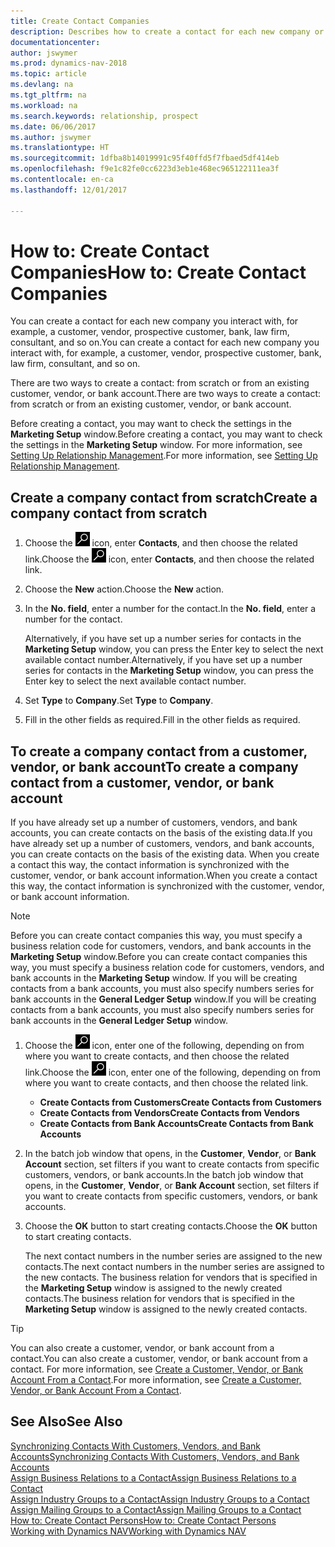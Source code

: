 ```yaml
---
title: Create Contact Companies
description: Describes how to create a contact for each new company or prospective company you interact with or have a relationship with.
documentationcenter: 
author: jswymer
ms.prod: dynamics-nav-2018
ms.topic: article
ms.devlang: na
ms.tgt_pltfrm: na
ms.workload: na
ms.search.keywords: relationship, prospect
ms.date: 06/06/2017
ms.author: jswymer
ms.translationtype: HT
ms.sourcegitcommit: 1dfba8b14019991c95f40ffd5f7fbaed5df414eb
ms.openlocfilehash: f9e1c82fe0cc6223d3eb1e468ec965122111ea3f
ms.contentlocale: en-ca
ms.lasthandoff: 12/01/2017

---
```

# <a name="how-to-create-contact-companies"></a><span data-ttu-id="68711-103">How to: Create Contact Companies</span><span class="sxs-lookup"><span data-stu-id="68711-103">How to: Create Contact Companies</span></span>
<span data-ttu-id="68711-104">You can create a contact for each new company you interact with, for example, a customer, vendor, prospective customer, bank, law firm, consultant, and so on.</span><span class="sxs-lookup"><span data-stu-id="68711-104">You can create a contact for each new company you interact with, for example, a customer, vendor, prospective customer, bank, law firm, consultant, and so on.</span></span>

<span data-ttu-id="68711-105">There are two ways to create a contact: from scratch or from an existing customer, vendor, or bank account.</span><span class="sxs-lookup"><span data-stu-id="68711-105">There are two ways to create a contact: from scratch or from an existing customer, vendor, or bank account.</span></span>

<span data-ttu-id="68711-106">Before creating a contact, you may want to check the settings in the **Marketing Setup** window.</span><span class="sxs-lookup"><span data-stu-id="68711-106">Before creating a contact, you may want to check the settings in the **Marketing Setup** window.</span></span> <span data-ttu-id="68711-107">For more information, see [Setting Up Relationship Management](marketing-setup-marketing.md).</span><span class="sxs-lookup"><span data-stu-id="68711-107">For more information, see [Setting Up Relationship Management](marketing-setup-marketing.md).</span></span>

## <a name="create-a-company-contact-from-scratch"></a><span data-ttu-id="68711-108">Create a company contact from scratch</span><span class="sxs-lookup"><span data-stu-id="68711-108">Create a company contact from scratch</span></span>
1. <span data-ttu-id="68711-109">Choose the ![Search for Page or Report](media/ui-search/search_small.png "Search for Page or Report icon") icon, enter **Contacts**, and then choose the related link.</span><span class="sxs-lookup"><span data-stu-id="68711-109">Choose the ![Search for Page or Report](media/ui-search/search_small.png "Search for Page or Report icon") icon, enter **Contacts**, and then choose the related link.</span></span>
2. <span data-ttu-id="68711-110">Choose the **New** action.</span><span class="sxs-lookup"><span data-stu-id="68711-110">Choose the **New** action.</span></span>
3. <span data-ttu-id="68711-111">In the **No. field**, enter a number for the contact.</span><span class="sxs-lookup"><span data-stu-id="68711-111">In the **No. field**, enter a number for the contact.</span></span>

    <span data-ttu-id="68711-112">Alternatively, if you have set up a number series for contacts in the **Marketing Setup** window, you can press the Enter key to select the next available contact number.</span><span class="sxs-lookup"><span data-stu-id="68711-112">Alternatively, if you have set up a number series for contacts in the **Marketing Setup** window, you can press the Enter key to select the next available contact number.</span></span>  
4. <span data-ttu-id="68711-113">Set **Type** to **Company**.</span><span class="sxs-lookup"><span data-stu-id="68711-113">Set **Type** to **Company**.</span></span>
5. <span data-ttu-id="68711-114">Fill in the other fields as required.</span><span class="sxs-lookup"><span data-stu-id="68711-114">Fill in the other fields as required.</span></span>

## <a name="to-create-a-company-contact-from-a-customer-vendor-or-bank-account"></a><span data-ttu-id="68711-115">To create a company contact from a customer, vendor, or bank account</span><span class="sxs-lookup"><span data-stu-id="68711-115">To create a company contact from a customer, vendor, or bank account</span></span>
<span data-ttu-id="68711-116">If you have already set up a number of customers, vendors, and bank accounts, you can create contacts on the basis of the existing data.</span><span class="sxs-lookup"><span data-stu-id="68711-116">If you have already set up a number of customers, vendors, and bank accounts, you can create contacts on the basis of the existing data.</span></span> <span data-ttu-id="68711-117">When you create a contact this way, the contact information is synchronized with the customer, vendor, or bank account information.</span><span class="sxs-lookup"><span data-stu-id="68711-117">When you create a contact this way, the contact information is synchronized with the customer, vendor, or bank account information.</span></span>

> [!NOTE]  
>   <span data-ttu-id="68711-118">Before you can create contact companies this way, you must specify a business relation code for customers, vendors, and bank accounts in the **Marketing Setup** window.</span><span class="sxs-lookup"><span data-stu-id="68711-118">Before you can create contact companies this way, you must specify a business relation code for customers, vendors, and bank accounts in the **Marketing Setup** window.</span></span> <span data-ttu-id="68711-119">If you will be creating contacts from a bank accounts, you must also specify numbers series for bank accounts in the **General Ledger Setup** window.</span><span class="sxs-lookup"><span data-stu-id="68711-119">If you will be creating contacts from a bank accounts, you must also specify numbers series for bank accounts in the **General Ledger Setup** window.</span></span>

1. <span data-ttu-id="68711-120">Choose the ![Search for Page or Report](media/ui-search/search_small.png "Search for Page or Report icon") icon, enter one of the following, depending on from where you want to create contacts, and then choose the related link.</span><span class="sxs-lookup"><span data-stu-id="68711-120">Choose the ![Search for Page or Report](media/ui-search/search_small.png "Search for Page or Report icon") icon, enter one of the following, depending on from where you want to create contacts, and then choose the related link.</span></span>
   * <span data-ttu-id="68711-121">**Create Contacts from Customers**</span><span class="sxs-lookup"><span data-stu-id="68711-121">**Create Contacts from Customers**</span></span>
   * <span data-ttu-id="68711-122">**Create Contacts from Vendors**</span><span class="sxs-lookup"><span data-stu-id="68711-122">**Create Contacts from Vendors**</span></span>
   * <span data-ttu-id="68711-123">**Create Contacts from Bank Accounts**</span><span class="sxs-lookup"><span data-stu-id="68711-123">**Create Contacts from Bank Accounts**</span></span>
2. <span data-ttu-id="68711-124">In the batch job window that opens, in the **Customer**, **Vendor**, or **Bank Account** section, set filters if you want to create contacts from specific customers, vendors, or bank accounts.</span><span class="sxs-lookup"><span data-stu-id="68711-124">In the batch job window that opens, in the **Customer**, **Vendor**, or **Bank Account** section, set filters if you want to create contacts from specific customers, vendors, or bank accounts.</span></span>
3. <span data-ttu-id="68711-125">Choose the **OK** button to start creating contacts.</span><span class="sxs-lookup"><span data-stu-id="68711-125">Choose the **OK** button to start creating contacts.</span></span>

    <span data-ttu-id="68711-126">The next contact numbers in the number series are assigned to the new contacts.</span><span class="sxs-lookup"><span data-stu-id="68711-126">The next contact numbers in the number series are assigned to the new contacts.</span></span> <span data-ttu-id="68711-127">The business relation for vendors that is specified in the **Marketing Setup** window is assigned to the newly created contacts.</span><span class="sxs-lookup"><span data-stu-id="68711-127">The business relation for vendors that is specified in the **Marketing Setup** window is assigned to the newly created contacts.</span></span>

> [!TIP]  
>   <span data-ttu-id="68711-128">You can also create a customer, vendor, or bank account from a contact.</span><span class="sxs-lookup"><span data-stu-id="68711-128">You can also create a customer, vendor, or bank account from a contact.</span></span> <span data-ttu-id="68711-129">For more information, see [Create a Customer, Vendor, or Bank Account From a Contact](marketing-how-create-contacts-new-customers-vendors-bank-accounts.md).</span><span class="sxs-lookup"><span data-stu-id="68711-129">For more information, see [Create a Customer, Vendor, or Bank Account From a Contact](marketing-how-create-contacts-new-customers-vendors-bank-accounts.md).</span></span>

## <a name="see-also"></a><span data-ttu-id="68711-130">See Also</span><span class="sxs-lookup"><span data-stu-id="68711-130">See Also</span></span>
[<span data-ttu-id="68711-131">Synchronizing Contacts With Customers, Vendors, and Bank Accounts</span><span class="sxs-lookup"><span data-stu-id="68711-131">Synchronizing Contacts With Customers, Vendors, and Bank Accounts</span></span>](marketing-synchronize-contacts-customers-vendors-bank-accounts.md)  
[<span data-ttu-id="68711-132">Assign Business Relations to a Contact</span><span class="sxs-lookup"><span data-stu-id="68711-132">Assign Business Relations to a Contact</span></span>](marketing-business-relations.md#AssignBusRelContact)  
[<span data-ttu-id="68711-133">Assign Industry Groups to a Contact</span><span class="sxs-lookup"><span data-stu-id="68711-133">Assign Industry Groups to a Contact</span></span>](marketing-industry-groups.md#AssignIndustryGroupContact)  
[<span data-ttu-id="68711-134">Assign Mailing Groups to a Contact</span><span class="sxs-lookup"><span data-stu-id="68711-134">Assign Mailing Groups to a Contact</span></span>](marketing-mailing-groups.md#AssignMailGroupContact)  
[<span data-ttu-id="68711-135">How to: Create Contact Persons</span><span class="sxs-lookup"><span data-stu-id="68711-135">How to: Create Contact Persons</span></span>](marketing-create-contact-persons.md)  
[<span data-ttu-id="68711-136">Working with Dynamics NAV</span><span class="sxs-lookup"><span data-stu-id="68711-136">Working with Dynamics NAV</span></span>](ui-work-product.md)

